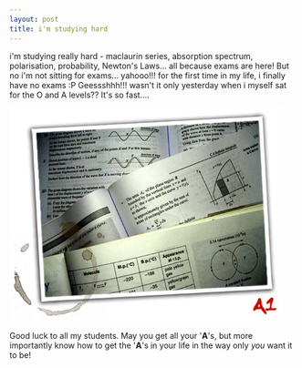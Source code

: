```yaml
---
layout: post
title: i'm studying hard
---
```


i'm studying really hard - maclaurin series, absorption spectrum, polarisation, probability, Newton's Laws... all because exams are here! But no i'm not sitting for exams... yahooo!!! for the first time in my life, i finally have no exams :P Geessshhh!!! wasn't it only yesterday when i myself sat for the O and A levels?? It's so fast....

![](/img/tutoring_324897508937.jpg)

Good luck to all my students. May you get all your '**A**'s, but more importantly know how to get the '**A**'s in your life in the way only _you_ want it to be!
